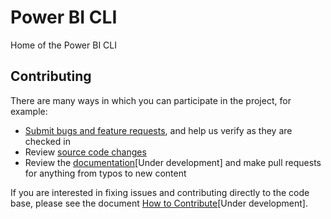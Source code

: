 # Power BI CLI

Home of the Power BI CLI

## Contributing

There are many ways in which you can participate in the project, for example:

-   [Submit bugs and feature requests](https://github.com/powerbi-cli/powerbi-cli/issues), and help us verify as they are checked in
-   Review [source code changes](https://github.com/powerbi-cli/powerbi-cli/pulls)
-   Review the [documentation]()[Under development] and make pull requests for anything from typos to new content

If you are interested in fixing issues and contributing directly to the code base, please see the document [How to Contribute]()[Under development].
